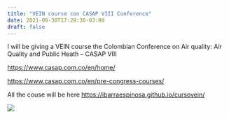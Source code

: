 ```yaml
---
title: "VEIN course con CASAP VIII Conference"
date: 2021-06-30T17:28:36-03:00
draft: false
---
```


I will be giving a VEIN course the Colombian Conference on Air quality:
Air Quality and Public Heath – CASAP VIII

https://www.casap.com.co/en/home/

https://www.casap.com.co/en/pre-congress-courses/

All the couse will be here https://ibarraespinosa.github.io/cursovein/

![](https://raw.githubusercontent.com/atmoschem/atmoschem.github.io/main/static/media/curso01.png) 


